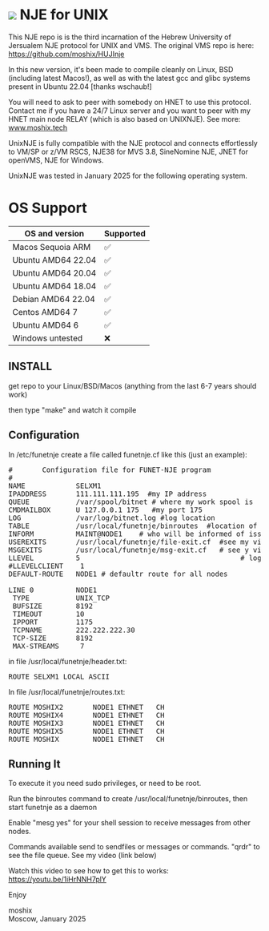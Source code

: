 
<a href="https://hits.seeyoufarm.com"><img src="https://hits.seeyoufarm.com/api/count/incr/badge.svg?url=https%3A%2F%2Fgithub.com%2Fmoshix%2FUnixNJE&count_bg=%2379C83D&title_bg=%23555555&icon=probot.svg&icon_color=%23E7E7E7&title=hits&edge_flat=false"/></a>
NJE for UNIX
=============



This NJE repo is is the third incarnation of the Hebrew University of Jersualem NJE protocol for UNIX and VMS. The original VMS repo is here: https://github.com/moshix/HUJInje

In this new version, it's been made to compile cleanly on Linux, BSD (including latest Macos!), as well as with the latest gcc and glibc systems present in Ubuntu 22.04 [thanks wschaub!]

You will need to ask to peer with somebody on HNET to use this protocol. Contact me if you have a 24/7 Linux server and you want to peer with my HNET main node RELAY (which is also based on UNIXNJE). See more: www.moshix.tech 

UnixNJE is fully compatible with the NJE protocol and connects effortlessly to VM/SP or z/VM RSCS, NJE38 for MVS 3.8, SineNomine NJE, JNET for openVMS, NJE for Windows. 

UnixNJE was tested in January 2025 for the following operating system. 

OS Support
========

| OS and version             | Supported          |
| -------------------------- | ------------------ |
| Macos Sequoia ARM          | :white_check_mark: |  
| Ubuntu AMD64 22.04         | :white_check_mark: |  
| Ubuntu AMD64 20.04         | :white_check_mark: |  
| Ubuntu AMD64 18.04         | :white_check_mark: |   
| Debian AMD64 22.04         | :white_check_mark: |  
| Centos AMD64 7             | :white_check_mark: |  
| Ubuntu AMD64 6             | :white_check_mark: |  
| Windows untested           | :x:                |  

  



INSTALL
------

get repo to your Linux/BSD/Macos (anything from the last 6-7 years should work)

then type "make" and watch it compile

Configuration
-------------

In /etc/funetnje create a file called funetnje.cf like this (just an example):
<pre>
#       Configuration file for FUNET-NJE program
#
NAME            SELXM1
IPADDRESS       111.111.111.195  #my IP address
QUEUE           /var/spool/bitnet # where my work spool is
CMDMAILBOX      U 127.0.0.1 175   #my port 175
LOG             /var/log/bitnet.log #log location
TABLE           /usr/local/funetnje/binroutes  #location of routes information (see below)
INFORM          MAINT@NODE1    # who will be informed of issues
USEREXITS       /usr/local/funetnje/file-exit.cf  #see my video (link below)
MSGEXITS        /usr/local/funetnje/msg-exit.cf   # see y video (link below)
LLEVEL          5                                      # log level
#LLEVELCLIENT    1
DEFAULT-ROUTE   NODE1 # defaultr route for all nodes

LINE 0          NODE1
 TYPE           UNIX_TCP
 BUFSIZE        8192
 TIMEOUT        10
 IPPORT         1175
 TCPNAME        222.222.222.30
 TCP-SIZE       8192
 MAX-STREAMS     7
</pre>

in file /usr/local/funetnje/header.txt:
<pre>
ROUTE SELXM1 LOCAL ASCII
</pre>
In file /usr/local/funetnje/routes.txt:
<pre>
ROUTE MOSHIX2       NODE1 ETHNET   CH
ROUTE MOSHIX4       NODE1 ETHNET   CH
ROUTE MOSHIX3       NODE1 ETHNET   CH
ROUTE MOSHIX5       NODE1 ETHNET   CH
ROUTE MOSHIX        NODE1 ETHNET   CH
</pre>



Running It
----------

To execute it you need sudo privileges, or need to be root. 

Run the binroutes command to create /usr/local/funetnje/binroutes, then start funetnje as a daemon

Enable "mesg yes" for your shell session to receive messages from other nodes. 

Commands available send to sendfiles or messages or commands. "qrdr" to see the file queue. See my video (link below)

Watch this video to see how to get this to works: https://youtu.be/1iHrNNH7plY


Enjoy

moshix  
Moscow, January 2025  
